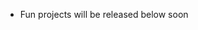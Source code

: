- Fun projects will be released below soon

<!---
PriConX/PriConX is a ✨ special ✨ repository because its `README.md` (this file) appears on your GitHub profile.
You can click the Preview link to take a look at your changes.
--->
